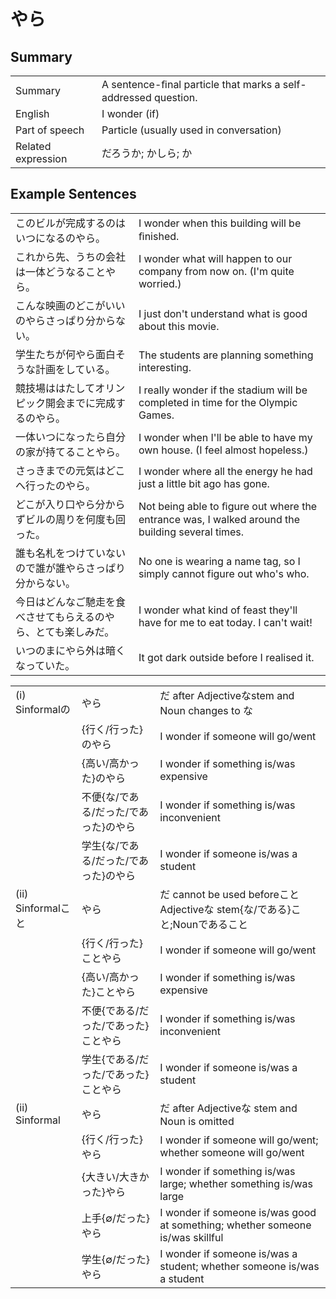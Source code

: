 # やら

## Summary

<table><tr>   <td>Summary</td>   <td>A sentence-ﬁnal particle that marks a self-addressed question.</td></tr><tr>   <td>English</td>   <td>I wonder (if)</td></tr><tr>   <td>Part of speech</td>   <td>Particle (usually used in conversation)</td></tr><tr>   <td>Related expression</td>   <td>だろうか; かしら; か</td></tr></table>

## Example Sentences

<table><tr>   <td>このビルが完成するのはいつになるのやら。</td>   <td>I wonder when this building will be ﬁnished.</td></tr><tr>   <td>これから先、うちの会社は一体どうなることやら。</td>   <td>I wonder what will happen to our company from now on. (I'm quite worried.)</td></tr><tr>   <td>こんな映画のどこがいいのやらさっぱり分からない。</td>   <td>I just don't understand what is good about this movie.</td></tr><tr>   <td>学生たちが何やら面白そうな計画をしている。</td>   <td>The students are planning something interesting.</td></tr><tr>   <td>競技場ははたしてオリンピック開会までに完成するのやら。</td>   <td>I really wonder if the stadium will be completed in time for the Olympic Games.</td></tr><tr>   <td>一体いつになったら自分の家が持てることやら。</td>   <td>I wonder when I'll be able to have my own house. (I feel almost hopeless.)</td></tr><tr>   <td>さっきまでの元気はどこへ行ったのやら。</td>   <td>I wonder where all the energy he had just a little bit ago has gone.</td></tr><tr>   <td>どこが入り口やら分からずビルの周りを何度も回った。</td>   <td>Not being able to ﬁgure out where the entrance was, I walked around the building several times.</td></tr><tr>   <td>誰も名札をつけていないので誰が誰やらさっぱり分からない。</td>   <td>No one is wearing a name tag, so I simply cannot figure out who's who.</td></tr><tr>   <td>今日はどんなご馳走を食べさせてもらえるのやら、とても楽しみだ。</td>   <td>I wonder what kind of feast they'll have for me to eat today. I can't wait!</td></tr><tr>   <td>いつのまにやら外は暗くなっていた。</td>   <td>It got dark outside before I realised it.</td></tr></table>

<table class="table"><tbody><tr class="tr head"><td class="td"><span class="numbers">(i)</span> <span class="bold">Sinformalの</span></td><td class="td"><span class="concept">やら</span></td><td class="td"><span>だ after Adjectiveなstem and Noun changes to な</span></td></tr><tr class="tr"><td class="td"></td><td class="td"><span>{行く/行った}の</span><span class="concept">やら</span></td><td class="td"><span>I wonder if someone will go/went</span></td></tr><tr class="tr"><td class="td"></td><td class="td"><span>{高い/高かった}の</span><span class="concept">やら</span></td><td class="td"><span>I wonder if something is/was expensive</span></td></tr><tr class="tr"><td class="td"></td><td class="td"><span>不便{な/である/だった/であった}の</span><span class="concept">やら</span></td><td class="td"><span>I wonder if something is/was inconvenient</span></td></tr><tr class="tr"><td class="td"></td><td class="td"><span>学生{な/である/だった/であった}の</span><span class="concept">やら</span></td><td class="td"><span>I wonder if someone is/was a student</span></td></tr><tr class="tr head"><td class="td"><span class="numbers">(ii)</span> <span class="bold">Sinformalこと</span></td><td class="td"><span class="concept">やら</span></td><td class="td"><span>だ cannot be used beforeこと Adjectiveな stem{な/である}こと;Nounであること</span></td></tr><tr class="tr"><td class="td"></td><td class="td"><span>{行く/行った}こと</span><span class="concept">やら</span></td><td class="td"><span>I wonder if someone will go/went</span></td></tr><tr class="tr"><td class="td"></td><td class="td"><span>{高い/高かった}こと</span><span class="concept">やら</span></td><td class="td"><span>I wonder if something is/was expensive</span></td></tr><tr class="tr"><td class="td"></td><td class="td"><span>不便{である/だった/であった}こと</span><span class="concept">やら</span></td><td class="td"><span>I wonder if something is/was inconvenient</span></td></tr><tr class="tr"><td class="td"></td><td class="td"><span>学生{である/だった/であった}こと</span><span class="concept">やら</span></td><td class="td"><span>I wonder if someone is/was a student</span></td></tr><tr class="tr head"><td class="td"><span class="numbers">(ii)</span> <span class="bold">Sinformal</span></td><td class="td"><span class="concept">やら</span></td><td class="td"><span>だ after Adjectiveな stem and Noun is omitted</span></td></tr><tr class="tr"><td class="td"></td><td class="td"><span>{行く/行った}</span><span class="concept">やら</span></td><td class="td"><span>I wonder if someone will go/went; whether someone will go/went</span></td></tr><tr class="tr"><td class="td"></td><td class="td"><span>{大きい/大きかった}</span><span class="concept">やら</span></td><td class="td"><span>I wonder if something is/was large; whether something is/was large</span></td></tr><tr class="tr"><td class="td"></td><td class="td"><span>上手{∅/だった}</span><span class="concept">やら</span></td><td class="td"><span>I wonder if someone is/was good at something; whether someone is/was skillful</span></td></tr><tr class="tr"><td class="td"></td><td class="td"><span>学生{∅/だった}</span><span class="concept">やら</span></td><td class="td"><span>I wonder if someone is/was a student; whether someone is/was a student</span></td></tr></tbody></table>

